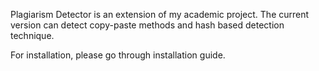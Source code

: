 Plagiarism Detector is an extension of my academic project. The current version can detect copy-paste methods and hash based detection technique.

For installation, please go through installation guide.

